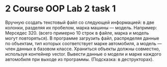 # 2 Course OOP Lab 2 task 1
Вручную создать текстовый файл со следующей информацией: в две колонки, разделяя их пробелом, марка машины — модель. Например: Мерседес 320. (всего примерно 10 строк в файле, марка и модель могут повторяться).  В программе загрузить файл, распределяя данные по объектам, тип которых соответствует марке автомобиля, а модель — член данных в базовом классе. Храниться объекты должны совместно, используя контейнер vector. Вывести данные о модели и марке каждого автомобиля при выходе из программы. (Подсказка: в деструкторах).
